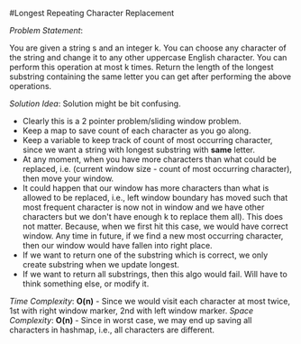 #Longest Repeating Character Replacement

_Problem Statement_:

You are given a string s and an integer k. You can choose any character of the string and change it to any other uppercase English character. You can perform this operation at most k times.
Return the length of the longest substring containing the same letter you can get after performing the above operations.

_Solution Idea_:
Solution might be bit confusing.
- Clearly this is a 2 pointer problem/sliding window problem.
- Keep a map to save count of each character as you go along.
- Keep a variable to keep track of count of most occurring character, since we want a string with longest substring with **same** letter.
- At any moment, when you have more characters than what could be replaced, i.e. (current window size - count of most occurring character), then move your window.
- It could happen that our window has more characters than what is allowed to be replaced, i.e., left window boundary has moved such that most frequent character is now not in window and we have other characters but we don't have enough k to replace them all). This does not matter. Because, when we first hit this case, we would have correct window. Any time in future, if we find a new most occurring character, then our window would have fallen into right place.
- If we want to return one of the substring which is correct, we only create substring when we update longest.
- If we want to return all substrings, then this algo would fail. Will have to think something else, or modify it.

_Time Complexity_: **O(n)** - Since we would visit each character at most twice, 1st with right window marker, 2nd with left window marker.
_Space Complexity_: **O(n)** - Since in worst case, we may end up saving all characters in hashmap, i.e., all characters are different.
